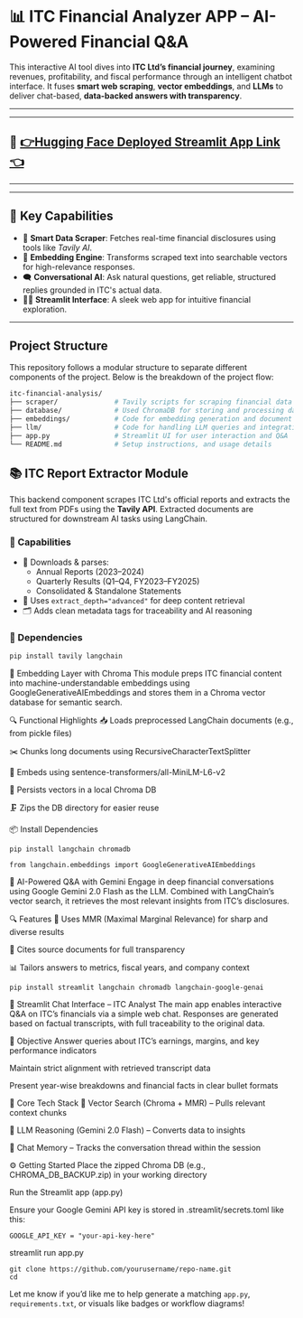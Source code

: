 # 📊 ITC Financial Analyzer APP – AI-Powered Financial Q&A

This interactive AI tool dives into **ITC Ltd’s financial journey**, examining revenues, profitability, and fiscal performance through an intelligent chatbot interface. It fuses **smart web scraping**, **vector embeddings**, and **LLMs** to deliver chat-based, **data-backed answers with transparency**.

---
---

## 🚀 [👉Hugging Face Deployed Streamlit App Link👈](https://huggingface.co/spaces/trohith89/ITC-Finance-Analyzer-NeuzenAI)

---
---

## 🌟 Key Capabilities

- 🤖 **Smart Data Scraper**: Fetches real-time financial disclosures using tools like *Tavily AI*.
- 🧬 **Embedding Engine**: Transforms scraped text into searchable vectors for high-relevance responses.
- 🗨️ **Conversational AI**: Ask natural questions, get reliable, structured replies grounded in ITC's actual data.
- 🧑‍💻 **Streamlit Interface**: A sleek web app for intuitive financial exploration.

---

## Project Structure

This repository follows a modular structure to separate different components of the project. Below is the breakdown of the project flow:

```bash
itc-financial-analysis/  
├── scraper/              # Tavily scripts for scraping financial data
├── database/             # Used ChromaDB for storing and processing data along with Embeddings
├── embeddings/           # Code for embedding generation and document chunking
├── llm/                  # Code for handling LLM queries and integration
├── app.py                # Streamlit UI for user interaction and Q&A
└── README.md             # Setup instructions, and usage details
```

## 📚 ITC Report Extractor Module

This backend component scrapes ITC Ltd's official reports and extracts the full text from PDFs using the **Tavily API**. Extracted documents are structured for downstream AI tasks using LangChain.

### 📌 Capabilities

- 🔄 Downloads & parses:
  - Annual Reports (2023–2024)
  - Quarterly Results (Q1–Q4, FY2023–FY2025)
  - Consolidated & Standalone Statements
- 🧠 Uses `extract_depth="advanced"` for deep content retrieval
- 🗂️ Adds clean metadata tags for traceability and AI reasoning

### 🧪 Dependencies

```bash
pip install tavily langchain

```
🧠 Embedding Layer with Chroma
This module preps ITC financial content into machine-understandable embeddings using GoogleGenerativeAIEmbeddings and stores them in a Chroma vector database for semantic search.

🔍 Functional Highlights
📥 Loads preprocessed LangChain documents (e.g., from pickle files)

✂️ Chunks long documents using RecursiveCharacterTextSplitter

🧠 Embeds using sentence-transformers/all-MiniLM-L6-v2

💾 Persists vectors in a local Chroma DB

🗜️ Zips the DB directory for easier reuse

📦 Install Dependencies

```
pip install langchain chromadb 

from langchain.embeddings import GoogleGenerativeAIEmbeddings

```

🧠 AI-Powered Q&A with Gemini
Engage in deep financial conversations using Google Gemini 2.0 Flash as the LLM. Combined with LangChain’s vector search, it retrieves the most relevant insights from ITC’s disclosures.

🔍 Features
📂 Uses MMR (Maximal Marginal Relevance) for sharp and diverse results

🧾 Cites source documents for full transparency

📊 Tailors answers to metrics, fiscal years, and company context


```
pip install streamlit langchain chromadb langchain-google-genai

```

💬 Streamlit Chat Interface – ITC Analyst
The main app enables interactive Q&A on ITC’s financials via a simple web chat. Responses are generated based on factual transcripts, with full traceability to the original data.

🎯 Objective
Answer queries about ITC’s earnings, margins, and key performance indicators

Maintain strict alignment with retrieved transcript data

Present year-wise breakdowns and financial facts in clear bullet formats

🧩 Core Tech Stack
🧱 Vector Search (Chroma + MMR) – Pulls relevant context chunks

🔮 LLM Reasoning (Gemini 2.0 Flash) – Converts data to insights

🧠 Chat Memory – Tracks the conversation thread within the session

⚙️ Getting Started
Place the zipped Chroma DB (e.g., CHROMA_DB_BACKUP.zip) in your working directory

Run the Streamlit app (app.py)

Ensure your Google Gemini API key is stored in .streamlit/secrets.toml like this:

```
GOOGLE_API_KEY = "your-api-key-here"

```
streamlit run app.py

```
git clone https://github.com/yourusername/repo-name.git
cd
```




Let me know if you’d like me to help generate a matching `app.py`, `requirements.txt`, or visuals like badges or workflow diagrams!



